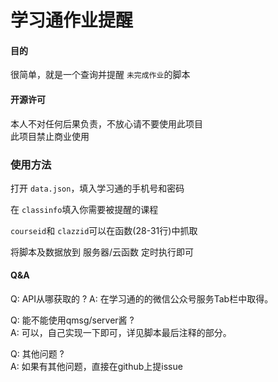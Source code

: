 # 学习通作业提醒

#### 目的

很简单，就是一个查询并提醒 `未完成作业`的脚本

#### 开源许可

本人不对任何后果负责，不放心请不要使用此项目  
此项目禁止商业使用

### 使用方法

打开 `data.json`，填入学习通的手机号和密码

在 `classinfo`填入你需要被提醒的课程

`courseid`和 `clazzid`可以在函数(28-31行)中抓取

将脚本及数据放到 服务器/云函数 定时执行即可

#### Q&A

Q: API从哪获取的 ? 
A: 在学习通的的微信公众号服务Tab栏中取得。

Q: 能不能使用qmsg/server酱 ?  
A: 可以，自己实现一下即可，详见脚本最后注释的部分。

Q: 其他问题 ?  
A: 如果有其他问题，直接在github上提issue
